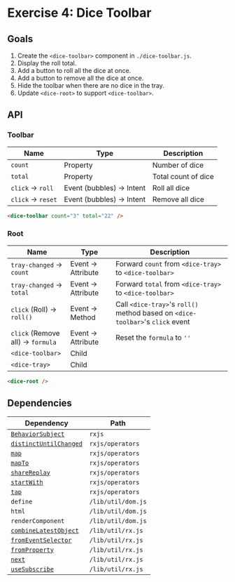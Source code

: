 # Exercise 4: Dice Toolbar

## Goals

1. Create the `<dice-toolbar>` component in `./dice-toolbar.js`.
2. Display the roll total.
3. Add a button to roll all the dice at once.
4. Add a button to remove all the dice at once.
5. Hide the toolbar when there are no dice in the tray.
6. Update `<dice-root>` to support `<dice-toolbar>`.

## API

### Toolbar

|Name|Type|Description|
|---|---|---|
|`count`|Property|Number of dice|
|`total`|Property|Total count of dice|
|`click` → `roll`|Event (bubbles) → Intent|Roll all dice|
|`click` → `reset`|Event (bubbles) → Intent|Remove all dice|

```html
<dice-toolbar count="3" total="22" />
```

### Root

|Name|Type|Description|
|---|---|---|
|`tray-changed` → `count`|Event → Attribute|Forward `count` from `<dice-tray>` to `<dice-toolbar>`|
|`tray-changed` → `total`|Event → Attribute|Forward `total` from `<dice-tray>` to `<dice-toolbar>`|
|`click` (Roll) → `roll()`|Event → Method|Call `<dice-tray>`'s `roll()` method based on `<dice-toolbar>`'s `click` event|
|`click` (Remove all) → `formula`|Event → Attribute|Reset the `formula` to `''`|
|`<dice-toolbar>`|Child||
|`<dice-tray>`|Child||

```html
<dice-root />
```

## Dependencies

|Dependency|Path|
|---|---|
|[`BehaviorSubject`](https://rxjs-dev.firebaseapp.com/api/index/class/BehaviorSubject)|`rxjs`|
|[`distinctUntilChanged`](https://rxjs-dev.firebaseapp.com/api/operators/distinctUntilChanged)|`rxjs/operators`|
|[`map`](https://rxjs-dev.firebaseapp.com/api/operators/map)|`rxjs/operators`|
|[`mapTo`](https://rxjs-dev.firebaseapp.com/api/operators/mapTo)|`rxjs/operators`|
|[`shareReplay`](https://rxjs-dev.firebaseapp.com/api/operators/shareReplay)|`rxjs/operators`|
|[`startWith`](https://rxjs-dev.firebaseapp.com/api/operators/startWith)|`rxjs/operators`|
|[`tap`](https://rxjs-dev.firebaseapp.com/api/operators/tap)|`rxjs/operators`|
|`define`|`/lib/util/dom.js`|
|`html`|`/lib/util/dom.js`|
|`renderComponent`|`/lib/util/dom.js`|
|[`combineLatestObject`](../../lib/util/rx/README.md#combinelatestobject)|`/lib/util/rx.js`|
|[`fromEventSelector`](../../lib/util/rx/README.md#fromeventselector)|`/lib/util/rx.js`|
|[`fromProperty`](../../lib/util/rx/README.md#fromproperty)|`/lib/util/rx.js`|
|[`next`](../../lib/util/rx/README.md#next)|`/lib/util/rx.js`|
|[`useSubscribe`](../../lib/util/rx/README.md#usesubscribe)|`/lib/util/rx.js`|
